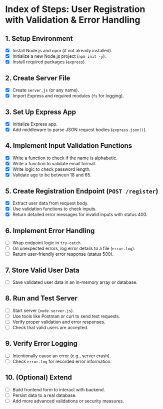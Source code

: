 # Index of Steps: User Registration with Validation & Error Handling

## 1. **Setup Environment**

* [x] Install Node.js and npm (if not already installed).
* [x] Initialize a new Node.js project (`npm init -y`).
* [x] Install required packages (`express`).

## 2. **Create Server File**

* [x] Create `server.js` (or any name).
* [x] Import Express and required modules (`fs` for logging).

## 3. **Set Up Express App**

* [x] Initialize Express app.
* [x] Add middleware to parse JSON request bodies (`express.json()`).

## 4. **Implement Input Validation Functions**

* [x] Write a function to check if the name is alphabetic.
* [x] Write a function to validate email format.
* [x] Write logic to check password length.
* [x] Validate age to be between 18 and 65.

## 5. **Create Registration Endpoint (`POST /register`)**

* [x] Extract user data from request body.
* [x] Use validation functions to check inputs.
* [x] Return detailed error messages for invalid inputs with status 400.

## 6. **Implement Error Handling**

* [ ] Wrap endpoint logic in `try-catch`.
* [ ] On unexpected errors, log error details to a file (`error.log`).
* [ ] Return user-friendly error response (status 500).

## 7. **Store Valid User Data**

* [ ] Save validated user data in an in-memory array or database.

## 8. **Run and Test Server**

* [ ] Start server (`node server.js`).
* [ ] Use tools like Postman or curl to send test requests.
* [ ] Verify proper validation and error responses.
* [ ] Check that valid users are accepted.

## 9. **Verify Error Logging**

* [ ] Intentionally cause an error (e.g., server crash).
* [ ] Check `error.log` for recorded error information.

## 10. **(Optional) Extend**

* [ ] Build frontend form to interact with backend.
* [ ] Persist data to a real database.
* [ ] Add more advanced validations or security measures.
